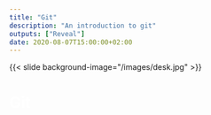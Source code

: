 ```yaml
---
title: "Git"
description: "An introduction to git"
outputs: ["Reveal"]
date: 2020-08-07T15:00:00+02:00
---
```


{{< slide background-image="/images/desk.jpg" >}}

<h1 style="color: white" > Git </h1>
